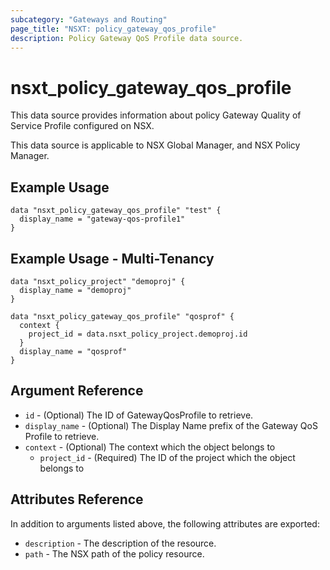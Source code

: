 ```yaml
---
subcategory: "Gateways and Routing"
page_title: "NSXT: policy_gateway_qos_profile"
description: Policy Gateway QoS Profile data source.
---
```


# nsxt_policy_gateway_qos_profile

This data source provides information about policy Gateway Quality of Service Profile configured on NSX.

This data source is applicable to NSX Global Manager, and NSX Policy Manager.

## Example Usage

```hcl
data "nsxt_policy_gateway_qos_profile" "test" {
  display_name = "gateway-qos-profile1"
}
```

## Example Usage - Multi-Tenancy

```hcl
data "nsxt_policy_project" "demoproj" {
  display_name = "demoproj"
}

data "nsxt_policy_gateway_qos_profile" "qosprof" {
  context {
    project_id = data.nsxt_policy_project.demoproj.id
  }
  display_name = "qosprof"
}
```

## Argument Reference

* `id` - (Optional) The ID of GatewayQosProfile to retrieve.
* `display_name` - (Optional) The Display Name prefix of the Gateway QoS Profile to retrieve.
* `context` - (Optional) The context which the object belongs to
  * `project_id` - (Required) The ID of the project which the object belongs to

## Attributes Reference

In addition to arguments listed above, the following attributes are exported:

* `description` - The description of the resource.
* `path` - The NSX path of the policy resource.
